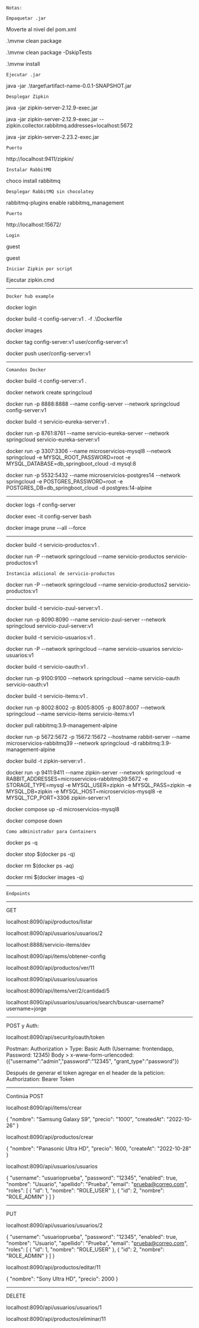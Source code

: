 `Notas:`

`Empaquetar .jar`

Moverte al nivel del pom.xml

.\mvnw clean package

.\mvnw clean package -DskipTests

.\mvnw install

`Ejecutar .jar`

java -jar .\target\artifact-name-0.0.1-SNAPSHOT.jar

`Desplegar Zipkin`

java -jar zipkin-server-2.12.9-exec.jar

java -jar zipkin-server-2.12.9-exec.jar --zipkin.collector.rabbitmq.addresses=localhost:5672

java -jar zipkin-server-2.23.2-exec.jar

`Puerto`

http://localhost:9411/zipkin/

`Instalar RabbitMQ`

choco install rabbitmq

`Desplegar RabbitMQ sin chocolatey`

rabbitmq-plugins enable rabbitmq_management

`Puerto`

http://localhost:15672/

`Login`

guest

guest

`Iniciar Zipkin por script`

Ejecutar zipkin.cmd

---

`Docker hub example`

docker login

docker build -t config-server:v1 . -f .\Dockerfile

docker images

docker tag config-server:v1 user/config-server:v1

docker push user/config-server:v1

---

`Comandos Docker`

docker build -t config-server:v1 .

docker network create springcloud

docker run -p 8888:8888 --name config-server --network springcloud config-server:v1

docker build -t servicio-eureka-server:v1 .

docker run -p 8761:8761 --name servicio-eureka-server --network springcloud servicio-eureka-server:v1

docker run -p 3307:3306 --name microservicios-mysql8 --network springcloud -e MYSQL_ROOT_PASSWORD=root -e MYSQL_DATABASE=db_springboot_cloud -d mysql:8

docker run -p 5532:5432 --name microservicios-postgres14 --network springcloud -e POSTGRES_PASSWORD=root -e POSTGRES_DB=db_springboot_cloud -d postgres:14-alpine

---

docker logs -f config-server

docker exec -it config-server bash

docker image prune --all --force

---

docker build -t servicio-productos:v1 .

docker run -P --network springcloud --name servicio-productos servicio-productos:v1

`Instancia adicional de servicio-productos`

docker run -P --network springcloud --name servicio-productos2 servicio-productos:v1

---

docker build -t servicio-zuul-server:v1 .

docker run -p 8090:8090 --name servicio-zuul-server --network springcloud servicio-zuul-server:v1

docker build -t servicio-usuarios:v1 .

docker run -P --network springcloud --name servicio-usuarios servicio-usuarios:v1

docker build -t servicio-oauth:v1 .

docker run -p 9100:9100 --network springcloud --name servicio-oauth servicio-oauth:v1

docker build -t servicio-items:v1 .

docker run -p 8002:8002 -p 8005:8005 -p 8007:8007 --network springcloud --name servicio-items servicio-items:v1

docker pull rabbitmq:3.9-management-alpine

docker run -p 5672:5672 -p 15672:15672 --hostname rabbit-server --name microservicios-rabbitmq39  --network springcloud -d rabbitmq:3.9-management-alpine

docker build -t zipkin-server:v1 .

docker run -p 9411:9411 --name zipkin-server --network springcloud -e RABBIT_ADDRESSES=microservicios-rabbitmq39:5672 -e STORAGE_TYPE=mysql -e MYSQL_USER=zipkin -e MYSQL_PASS=zipkin -e MYSQL_DB=zipkin -e MYSQL_HOST=microservicios-mysql8 -e MYSQL_TCP_PORT=3306 zipkin-server:v1

docker compose up -d microservicios-mysql8

docker compose down 

`Como administrador para Containers`

docker ps -q

docker stop $(docker ps -q)

docker rm $(docker ps -aq)

docker rmi $(docker images -q)

---

`Endpoints`

---

GET

localhost:8090/api/productos/listar

localhost:8090/api/usuarios/usuarios/2

localhost:8888/servicio-items/dev

localhost:8090/api/items/obtener-config

localhost:8090/api/productos/ver/11

localhost:8090/api/usuarios/usuarios

localhost:8090/api/items/ver/2/cantidad/5

localhost:8090/api/usuarios/usuarios/search/buscar-username?username=jorge

---

POST y Auth: 

localhost:8090/api/security/oauth/token

Postman: 
Authorization > Type: Basic Auth (Username: frontendapp, Password: 12345)
Body > x-www-form-urlencoded: ({"username":"admin","password":"12345", "grant_type":"password"})

Después de generar el token agregar en el header de la peticion: Authorization: Bearer Token <token>

---

Continúa POST

localhost:8090/api/items/crear

{
    "nombre": "Samsung Galaxy S9",
    "precio": "1000",
    "createdAt": "2022-10-26"
}

localhost:8090/api/productos/crear

{
    "nombre": "Panasonic Ultra HD",
    "precio": 1600,
    "createAt": "2022-10-28"
}

localhost:8090/api/usuarios/usuarios

{
    "username": "usuarioprueba",
    "password": "12345",
    "enabled": true,
    "nombre": "Usuario",
    "apellido": "Prueba",
    "email": "prueba@correo.com",
    "roles": [
        {
            "id": 1,
            "nombre": "ROLE_USER"
        },
        {
            "id": 2,
            "nombre": "ROLE_ADMIN"
        }
    ]
}

---

PUT

localhost:8090/api/usuarios/usuarios/2

{
    "username": "usuarioprueba",
    "password": "12345",
    "enabled": true,
    "nombre": "Usuario",
    "apellido": "Prueba",
    "email": "prueba@correo.com",
    "roles": [
        {
            "id": 1,
            "nombre": "ROLE_USER"
        },
        {
            "id": 2,
            "nombre": "ROLE_ADMIN"
        }
    ]
}

localhost:8090/api/productos/editar/11

{
    "nombre": "Sony Ultra HD",
    "precio": 2000
}

---

DELETE

localhost:8090/api/usuarios/usuarios/1

localhost:8090/api/productos/eliminar/11